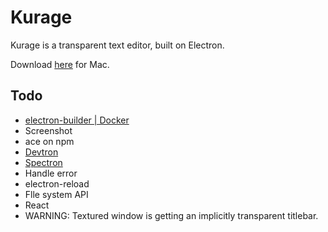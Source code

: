# Kurage
Kurage is a transparent text editor, built on Electron.

Download [here](https://github.com/tagty/kurage/releases/latest) for Mac.

## Todo
- [electron-builder | Docker](https://www.electron.build/multi-platform-build)
- Screenshot
- ace on npm
- [Devtron](https://electronjs.org/devtron)
- [Spectron](https://electronjs.org/spectron)
- Handle error
- electron-reload
- Flle system API
- React
- WARNING: Textured window is getting an implicitly transparent titlebar.
